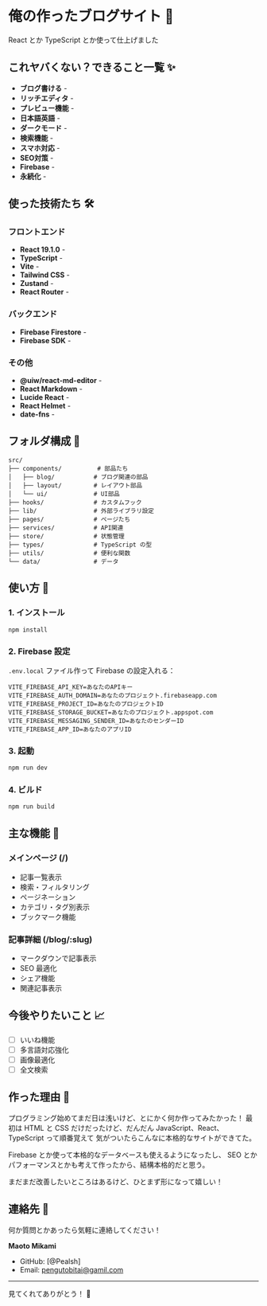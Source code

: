 # 俺の作ったブログサイト 🚀

React とか TypeScript とか使って仕上げました

## これヤバくない？できること一覧 ✨

- **ブログ書ける** - 
- **リッチエディタ** - 
- **プレビュー機能** - 
- **日本語英語** - 
- **ダークモード** - 
- **検索機能** -
- **スマホ対応** -
- **SEO対策** -
- **Firebase** -
- **永続化** - 

## 使った技術たち 🛠️

### フロントエンド
- **React 19.1.0** - 
- **TypeScript** - 
- **Vite** - 
- **Tailwind CSS** - 
- **Zustand** - 
- **React Router** - 

### バックエンド
- **Firebase Firestore** - 
- **Firebase SDK** - 

### その他
- **@uiw/react-md-editor** - 
- **React Markdown** - 
- **Lucide React** - 
- **React Helmet** - 
- **date-fns** - 

## フォルダ構成 📁

```
src/
├── components/          # 部品たち
│   ├── blog/           # ブログ関連の部品
│   ├── layout/         # レイアウト部品
│   └── ui/             # UI部品
├── hooks/              # カスタムフック
├── lib/                # 外部ライブラリ設定
├── pages/              # ページたち
├── services/           # API関連
├── store/              # 状態管理
├── types/              # TypeScript の型
├── utils/              # 便利な関数
└── data/               # データ
```

## 使い方 🔧

### 1. インストール
```bash
npm install
```

### 2. Firebase 設定
`.env.local` ファイル作って Firebase の設定入れる：

```env
VITE_FIREBASE_API_KEY=あなたのAPIキー
VITE_FIREBASE_AUTH_DOMAIN=あなたのプロジェクト.firebaseapp.com
VITE_FIREBASE_PROJECT_ID=あなたのプロジェクトID
VITE_FIREBASE_STORAGE_BUCKET=あなたのプロジェクト.appspot.com
VITE_FIREBASE_MESSAGING_SENDER_ID=あなたのセンダーID
VITE_FIREBASE_APP_ID=あなたのアプリID
```

### 3. 起動
```bash
npm run dev
```

### 4. ビルド
```bash
npm run build
```

## 主な機能 🎯

### メインページ (/)
- 記事一覧表示
- 検索・フィルタリング
- ページネーション
- カテゴリ・タグ別表示
- ブックマーク機能

### 記事詳細 (/blog/:slug)
- マークダウンで記事表示
- SEO 最適化
- シェア機能
- 関連記事表示

## 今後やりたいこと 📈

- [ ] いいね機能
- [ ] 多言語対応強化
- [ ] 画像最適化
- [ ] 全文検索

## 作った理由 💭

プログラミング始めてまだ日は浅いけど、とにかく何か作ってみたかった！
最初は HTML と CSS だけだったけど、だんだん JavaScript、React、TypeScript って順番覚えて
気がついたらこんなに本格的なサイトができてた。

Firebase とか使って本格的なデータベースも使えるようになったし、
SEO とかパフォーマンスとかも考えて作ったから、結構本格的だと思う。

まだまだ改善したいところはあるけど、ひとまず形になって嬉しい！

## 連絡先 📧

何か質問とかあったら気軽に連絡してください！

**Maoto Mikami**
- GitHub: [@Pealsh]
- Email: pengutobitai@gamil.com

---

見てくれてありがとう！ 🙏